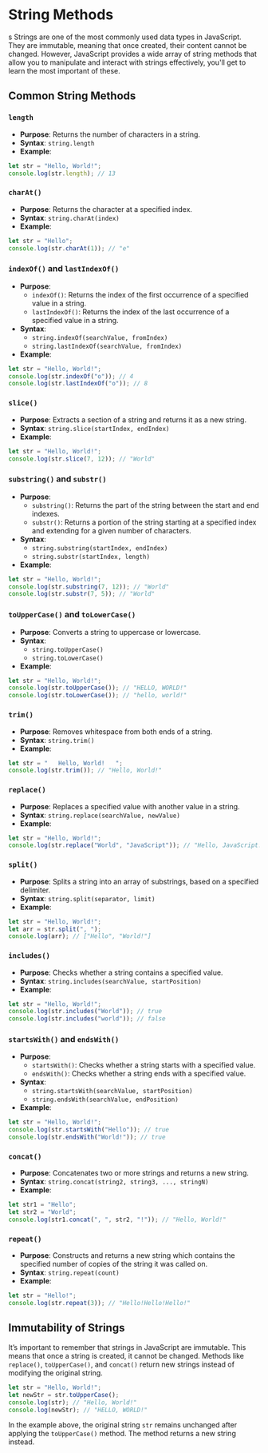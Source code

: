 # String Methods

s
Strings are one of the most commonly used data types in JavaScript. They are immutable, meaning that once created, their content cannot be changed. However, JavaScript provides a wide array of string methods that allow you to manipulate and interact with strings effectively, you'll get to learn the most important of these.

## Common String Methods

### `length`

- **Purpose**: Returns the number of characters in a string.
- **Syntax**: `string.length`
- **Example**:

```javascript
let str = "Hello, World!";
console.log(str.length); // 13
```

### `charAt()`

- **Purpose**: Returns the character at a specified index.
- **Syntax**: `string.charAt(index)`
- **Example**:

```javascript
let str = "Hello";
console.log(str.charAt(1)); // "e"
```

### `indexOf()` and `lastIndexOf()`

- **Purpose**:
  - `indexOf()`: Returns the index of the first occurrence of a specified value in a string.
  - `lastIndexOf()`: Returns the index of the last occurrence of a specified value in a string.
- **Syntax**:
  - `string.indexOf(searchValue, fromIndex)`
  - `string.lastIndexOf(searchValue, fromIndex)`
- **Example**:

```javascript
let str = "Hello, World!";
console.log(str.indexOf("o")); // 4
console.log(str.lastIndexOf("o")); // 8
```

### `slice()`

- **Purpose**: Extracts a section of a string and returns it as a new string.
- **Syntax**: `string.slice(startIndex, endIndex)`
- **Example**:

```javascript
let str = "Hello, World!";
console.log(str.slice(7, 12)); // "World"
```

### `substring()` and `substr()`

- **Purpose**:
  - `substring()`: Returns the part of the string between the start and end indexes.
  - `substr()`: Returns a portion of the string starting at a specified index and extending for a given number of characters.
- **Syntax**:
  - `string.substring(startIndex, endIndex)`
  - `string.substr(startIndex, length)`
- **Example**:

```javascript
let str = "Hello, World!";
console.log(str.substring(7, 12)); // "World"
console.log(str.substr(7, 5)); // "World"
```

### `toUpperCase()` and `toLowerCase()`

- **Purpose**: Converts a string to uppercase or lowercase.
- **Syntax**:
  - `string.toUpperCase()`
  - `string.toLowerCase()`
- **Example**:

```javascript
let str = "Hello, World!";
console.log(str.toUpperCase()); // "HELLO, WORLD!"
console.log(str.toLowerCase()); // "hello, world!"
```

### `trim()`

- **Purpose**: Removes whitespace from both ends of a string.
- **Syntax**: `string.trim()`
- **Example**:

```javascript
let str = "   Hello, World!   ";
console.log(str.trim()); // "Hello, World!"
```

### `replace()`

- **Purpose**: Replaces a specified value with another value in a string.
- **Syntax**: `string.replace(searchValue, newValue)`
- **Example**:

```javascript
let str = "Hello, World!";
console.log(str.replace("World", "JavaScript")); // "Hello, JavaScript!"
```

### `split()`

- **Purpose**: Splits a string into an array of substrings, based on a specified delimiter.
- **Syntax**: `string.split(separator, limit)`
- **Example**:

```javascript
let str = "Hello, World!";
let arr = str.split(", ");
console.log(arr); // ["Hello", "World!"]
```

### `includes()`

- **Purpose**: Checks whether a string contains a specified value.
- **Syntax**: `string.includes(searchValue, startPosition)`
- **Example**:

```javascript
let str = "Hello, World!";
console.log(str.includes("World")); // true
console.log(str.includes("world")); // false
```

### `startsWith()` and `endsWith()`

- **Purpose**:
  - `startsWith()`: Checks whether a string starts with a specified value.
  - `endsWith()`: Checks whether a string ends with a specified value.
- **Syntax**:
  - `string.startsWith(searchValue, startPosition)`
  - `string.endsWith(searchValue, endPosition)`
- **Example**:

```javascript
let str = "Hello, World!";
console.log(str.startsWith("Hello")); // true
console.log(str.endsWith("World!")); // true
```

### `concat()`

- **Purpose**: Concatenates two or more strings and returns a new string.
- **Syntax**: `string.concat(string2, string3, ..., stringN)`
- **Example**:

```javascript
let str1 = "Hello";
let str2 = "World";
console.log(str1.concat(", ", str2, "!")); // "Hello, World!"
```

### `repeat()`

- **Purpose**: Constructs and returns a new string which contains the specified number of copies of the string it was called on.
- **Syntax**: `string.repeat(count)`
- **Example**:

```javascript
let str = "Hello!";
console.log(str.repeat(3)); // "Hello!Hello!Hello!"
```

## Immutability of Strings

It’s important to remember that strings in JavaScript are immutable. This means that once a string is created, it cannot be changed. Methods like `replace()`, `toUpperCase()`, and `concat()` return new strings instead of modifying the original string.

```javascript
let str = "Hello, World!";
let newStr = str.toUpperCase();
console.log(str); // "Hello, World!"
console.log(newStr); // "HELLO, WORLD!"
```

In the example above, the original string `str` remains unchanged after applying the `toUpperCase()` method. The method returns a new string instead.
